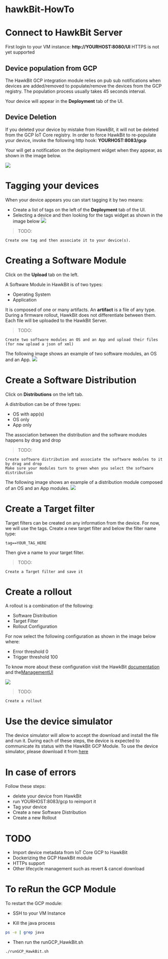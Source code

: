 # hawkBit-HowTo

# Connect to HawkBit Server

First login to your VM instance: **http://YOURHOST:8080/UI**
HTTPS is not yet supported

## Device population from GCP 

The HawkBit GCP integration module relies on pub sub notifications when devices are added/removed to populate/remove the devices from the GCP registry. The population process usually takes 45 seconds interval.

Your device will appear in the **Deployment** tab of the UI.

## Device Deletion

If you deleted your device by mistake from HawkBit, it will not be deleted from the GCP IoT Core registry.
In order to force HawkBit to re-populate your device, invoke the following http hook: **YOURHOST:8083/gcp**

Your will get a notification on the deployment widget when they appear, as shown in the image below.

![](./images/newDevices.png)

# Tagging your devices
When your device appears you can start tagging it by two means:
- Create a list of tags on the left of the **Deployment** tab of the UI.
- Selecting a device and then looking for the tags widget as shown in the image below ![](./images/TagDevice.png)

> TODO:
```
Create one tag and then associate it to your device(s).
```

# Creating a Software Module

Click on the **Upload** tab on the left.

A Software Module in HawkBit is of two types:
- Operating System
- Application

It is composed of one or many artifacts. An **artifact** is a file of any type. During a firmware rollout, HawkBit does not differentiate between them. Each file will be uploaded to the HawkBit Server.

> TODO:
```
Create two software modules an OS and an App and upload their files (for now upload a json of xml)
```

The following image shows an example of two software modules, an OS and an App.
![](./images/CreateSoftwareMdodule.png)

# Create a Software Distribution

Click on **Distributions** on the left tab.

A distribution can be of three types:
- OS with app(s)
- OS only
- App only

The association between the distribution and the software modules happens by drag and drop

> TODO:
```
Create software distribution and associate the software modules to it by drag and drop
Make sure your modules turn to green when you select the software distribution
```

The following image shows an example of a distribution module composed of an OS and an App modules.
![](./images/CreateDistribution.png)

# Create a Target filter

Target filters can be created on any information from the device. For now, we will use the tags.
Create a new target filter and below the filter name type:
```
tag==YOUR_TAG_HERE
```

Then give a name to your target filter.

> TODO:
```
Create a Target filter and save it
```

# Create a rollout
A rollout is a combination of the following:
- Software Distribution
- Target Filter
- Rollout Configuration

For now select the following configuration as shown in the image below where:
- Error threshold 0
- Trigger threshold 100

To know more about these configuration visit the HawkBit [documentation](https://www.eclipse.org/hawkbit/concepts/rollout-management/) and the[ManagementUI](https://www.eclipse.org/hawkbit/ui/)

![](./images/Rollout.png)

> TODO:
```
Create a rollout
```

# Use the device simulator 
The device simulator will allow to accept the download and install the file and run it.
During each of these steps, the device is expected to communicate its status with the HawkBit GCP Module.
To use the device simulator, please download it from [here](https://github.com/ionia-corporation/gcp-iot-simulator)


# In case of errors

Follow these steps:
- delete your device from HawkBit
- run YOURHOST:8083/gcp to reimport it
- Tag your device
- Create a new Software Distribution
- Create a new Rollout

# TODO
- Import device metadata from IoT Core GCP to HawkBit
- Dockerizing the GCP HawkBit module
- HTTPs support
- Other lifecycle management such as revert & cancel download

# To reRun the GCP Module

To restart the GCP module:

- SSH to your VM Instance

- Kill the java process
```sh
ps -e | grep java
```

- Then run the runGCP_HawkBit.sh
```sh
./runGCP_HawkBit.sh
```
